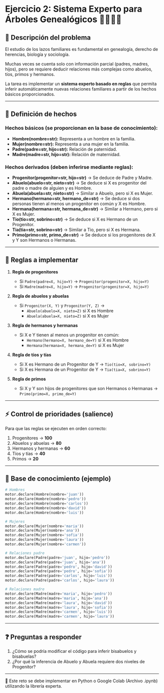 # Ejercicio 2: Sistema Experto para Árboles Genealógicos 👨‍👩‍👧‍👦

## 📌 Descripción del problema
El estudio de los lazos familiares es fundamental en genealogía, derecho de herencias, biología y sociología.  

Muchas veces se cuenta solo con información parcial (padres, madres, hijos), pero se requiere deducir relaciones más complejas como abuelos, tíos, primos y hermanos.  

La tarea es implementar un **sistema experto basado en reglas** que permita inferir automáticamente nuevas relaciones familiares a partir de los hechos básicos proporcionados.

---

## 🧩 Definición de hechos

### Hechos básicos (se proporcionan en la base de conocimiento):
- **Hombre(nombre=str):** Representa a un hombre en la familia.  
- **Mujer(nombre=str):** Representa a una mujer en la familia.  
- **Padre(padre=str, hijo=str):** Relación de paternidad.  
- **Madre(madre=str, hijo=str):** Relación de maternidad.  

### Hechos derivados (deben inferirse mediante reglas):
- **Progenitor(progenitor=str, hijo=str)** → Se deduce de Padre y Madre.  
- **Abuelo(abuelo=str, nieto=str)** → Se deduce si X es progenitor del padre o madre de alguien y es Hombre.  
- **Abuela(abuela=str, nieto=str)** → Similar a Abuelo, pero si X es Mujer.  
- **Hermano(hermano=str, hermano_de=str)** → Se deduce si dos personas tienen al menos un progenitor en común y X es Hombre.  
- **Hermana(hermana=str, hermana_de=str)** → Similar a Hermano, pero si X es Mujer.  
- **Tio(tio=str, sobrino=str)** → Se deduce si X es Hermano de un Progenitor.  
- **Tia(tia=str, sobrino=str)** → Similar a Tio, pero si X es Hermana.  
- **Primo(primo=str, primo_de=str)** → Se deduce si los progenitores de X y Y son Hermanos o Hermanas.  

---

## 📝 Reglas a implementar
1. **Regla de progenitores**
   - Si `Padre(padre=X, hijo=Y)` → `Progenitor(progenitor=X, hijo=Y)`  
   - Si `Madre(madre=X, hijo=Y)` → `Progenitor(progenitor=X, hijo=Y)`  

2. **Regla de abuelos y abuelas**
   - Si `Progenitor(X, Y)` y `Progenitor(Y, Z)` →  
     - `Abuelo(abuelo=X, nieto=Z)` si X es Hombre  
     - `Abuela(abuela=X, nieto=Z)` si X es Mujer  

3. **Regla de hermanos y hermanas**
   - Si X e Y tienen al menos un progenitor en común:  
     - `Hermano(hermano=X, hermano_de=Y)` si X es Hombre  
     - `Hermana(hermana=X, hermana_de=Y)` si X es Mujer  

4. **Regla de tíos y tías**
   - Si X es Hermano de un Progenitor de Y → `Tio(tio=X, sobrino=Y)`  
   - Si X es Hermana de un Progenitor de Y → `Tia(tia=X, sobrino=Y)`  

5. **Regla de primos**
   - Si X y Y son hijos de progenitores que son Hermanos o Hermanas → `Primo(primo=X, primo_de=Y)`  

---

## ⚡ Control de prioridades (salience)
Para que las reglas se ejecuten en orden correcto:  
1. Progenitores → **100**  
2. Abuelos y abuelas → **80**  
3. Hermanos y hermanas → **60**  
4. Tíos y tías → **40**  
5. Primos → **20**  

---

## 📂 Base de conocimiento (ejemplo)
```python
# Hombres
motor.declare(Hombre(nombre='juan'))
motor.declare(Hombre(nombre='pedro'))
motor.declare(Hombre(nombre='carlos'))
motor.declare(Hombre(nombre='david'))
motor.declare(Hombre(nombre='luis'))

# Mujeres
motor.declare(Mujer(nombre='maria'))
motor.declare(Mujer(nombre='ana'))
motor.declare(Mujer(nombre='sofia'))
motor.declare(Mujer(nombre='laura'))
motor.declare(Mujer(nombre='carmen'))

# Relaciones padre
motor.declare(Padre(padre='juan', hijo='pedro'))
motor.declare(Padre(padre='juan', hijo='ana'))
motor.declare(Padre(padre='pedro', hijo='david'))
motor.declare(Padre(padre='pedro', hijo='sofia'))
motor.declare(Padre(padre='carlos', hijo='luis'))
motor.declare(Padre(padre='carlos', hijo='laura'))

# Relaciones madre
motor.declare(Madre(madre='maria', hijo='pedro'))
motor.declare(Madre(madre='maria', hijo='ana'))
motor.declare(Madre(madre='laura', hijo='david'))
motor.declare(Madre(madre='laura', hijo='sofia'))
motor.declare(Madre(madre='carmen', hijo='luis'))
motor.declare(Madre(madre='carmen', hijo='laura'))
```
---

## ❓ Preguntas a responder
1. ¿Cómo se podría modificar el código para inferir bisabuelos y bisabuelas?
2. ¿Por qué la inferencia de Abuelo y Abuela requiere dos niveles de Progenitor?

---

📂 Este reto se debe implementar en Python o Google Colab (Archivo .ipynb) utilizando la librería experta.
